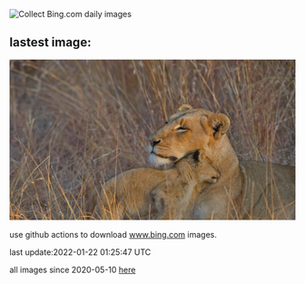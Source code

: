 ![Collect Bing.com daily images](https://github.com/counter2015/bing-daily-images/workflows/Collect%20Bing.com%20daily%20images/badge.svg)
## lastest image:
![](images/HuggingDay.jpg)

use github actions to download www.bing.com images.

last update:2022-01-22 01:25:47 UTC

all images since 2020-05-10 [here](https://github.com/counter2015/bing-daily-images/tree/master/images) 
